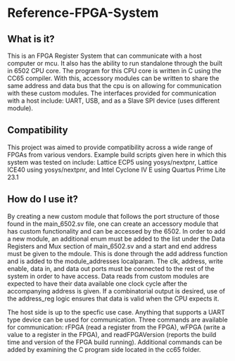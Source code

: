 # Reference-FPGA-System
## What is it?
This is an FPGA Register System that can communicate with a host computer or mcu. It also has the ability to run standalone through the built in 6502 CPU core. The program for this CPU core is written in C using the CC65 compiler. With this, accessory modules can be written to share the same address and data bus that the cpu is on allowing for communication with these custom modules. The interfaces provided for communication with a host include: UART, USB, and as a Slave SPI device (uses different module).

## Compatibility
This project was aimed to provide compatibility across a wide range of FPGAs from various vendors. Example build scripts given here in which this system was tested on include: Lattice ECP5 using yosys/nextpnr, Lattice ICE40 using yosys/nextpnr, and Intel Cyclone IV E using Quartus Prime Lite 23.1

## How do I use it?
By creating a new custom module that follows the port structure of those found in the main_6502.sv file, one can create an accessory module that has custom functionality and can be accessed by the 6502. In order to add a new module, an additional enum must be added to the list under the Data Registers and Mux section of main_6502.sv and a start and end address must be given to the mdoule. This is done through the add address function and is added to the module_addresses localparam. The clk, address, write enable, data in, and data out ports must be connected to the rest of the system in order to have access. Data reads from custom modules are expected to have their data available one clock cycle after the accompanying address is given. If a combinatorial output is desired, use of the address_reg logic ensures that data is valid when the CPU expects it.

The host side is up to the specfic use case. Anything that supports a UART type device can be used for communication. Three commands are available for communication: rFPGA (read a register from the FPGA), wFPGA (write a value to a register in the FPGA), and readFPGAVersion (reports the build time and version of the FPGA build running). Additional commands can be added by examining the C program side located in the cc65 folder. 
